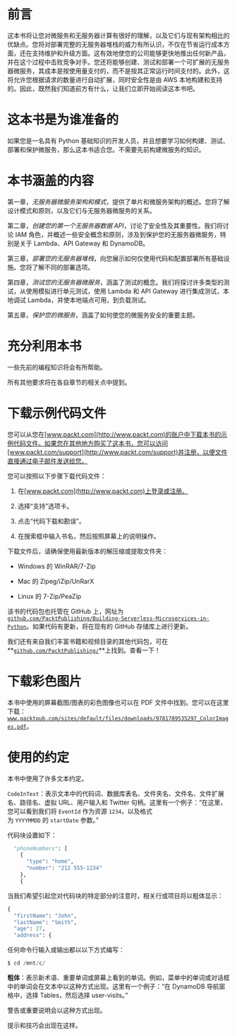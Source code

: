 # 前言

这本书将让您对微服务和无服务器计算有很好的理解，以及它们与现有架构相比的优缺点。您将对部署完整的无服务器堆栈的威力有所认识，不仅在节省运行成本方面，还在支持维护和升级方面。这有效地使您的公司能够更快地推出任何新产品，并在这个过程中击败竞争对手。您还将能够创建、测试和部署一个可扩展的无服务器微服务，其成本是按使用量支付的，而不是按其正常运行时间支付的。此外，这将允许您根据请求的数量进行自动扩展，同时安全性是由 AWS 本地构建和支持的。因此，既然我们知道前方有什么，让我们立即开始阅读这本书吧。

# 这本书是为谁准备的

如果您是一名具有 Python 基础知识的开发人员，并且想要学习如何构建、测试、部署和保护微服务，那么这本书适合您。不需要先前构建微服务的知识。

# 本书涵盖的内容

第一章，*无服务器微服务架构和模式*，提供了单片和微服务架构的概述。您将了解设计模式和原则，以及它们与无服务器微服务的关系。

第二章，*创建您的第一个无服务器数据 API*，讨论了安全性及其重要性。我们将讨论 IAM 角色，并概述一些安全概念和原则，涉及到保护您的无服务器微服务，特别是关于 Lambda、API Gateway 和 DynamoDB。

第三章，*部署您的无服务器堆栈*，向您展示如何仅使用代码和配置部署所有基础设施。您将了解不同的部署选项。

第四章，*测试您的无服务器微服务*，涵盖了测试的概念。我们将探讨许多类型的测试，从使用模拟进行单元测试，使用 Lambda 和 API Gateway 进行集成测试，本地调试 Lambda，并使本地端点可用，到负载测试。

第五章，*保护您的微服务*，涵盖了如何使您的微服务安全的重要主题。

# 充分利用本书

一些先前的编程知识将会有所帮助。

所有其他要求将在各自章节的相关点中提到。

# 下载示例代码文件

您可以从您在[www.packt.com](http://www.packt.com)的账户中下载本书的示例代码文件。如果您在其他地方购买了这本书，您可以访问[www.packt.com/support](http://www.packt.com/support)并注册，以便文件直接通过电子邮件发送给您。

您可以按照以下步骤下载代码文件：

1.  在[www.packt.com](http://www.packt.com)上登录或注册。

1.  选择“支持”选项卡。

1.  点击“代码下载和勘误”。

1.  在搜索框中输入书名，然后按照屏幕上的说明操作。

下载文件后，请确保使用最新版本的解压缩或提取文件夹：

+   Windows 的 WinRAR/7-Zip

+   Mac 的 Zipeg/iZip/UnRarX

+   Linux 的 7-Zip/PeaZip

该书的代码包也托管在 GitHub 上，网址为[`github.com/PacktPublishing/Building-Serverless-Microservices-in-Python`](https://github.com/PacktPublishing/Building-Serverless-Microservices-in-Python)。如果代码有更新，将在现有的 GitHub 存储库上进行更新。

我们还有来自我们丰富书籍和视频目录的其他代码包，可在**[`github.com/PacktPublishing/`](https://github.com/PacktPublishing/)**上找到。查看一下！

# 下载彩色图片

本书中使用的屏幕截图/图表的彩色图像也可以在 PDF 文件中找到。您可以在这里下载：[`www.packtpub.com/sites/default/files/downloads/9781789535297_ColorImages.pdf`](http://www.packtpub.com/sites/default/files/downloads/9781789535297_ColorImages.pdf)。

# 使用的约定

本书中使用了许多文本约定。

`CodeInText`：表示文本中的代码词、数据库表名、文件夹名、文件名、文件扩展名、路径名、虚拟 URL、用户输入和 Twitter 句柄。这里有一个例子：“在这里，您可以看到我们将 `EventId` 作为资源 `1234`，以及格式为 `YYYYMMDD` 的 `startDate` 参数。”

代码块设置如下：

```py
  "phoneNumbers": [
    {
      "type": "home",
      "number": "212 555-1234"
    },
    {
```

当我们希望引起您对代码块的特定部分的注意时，相关行或项目将以粗体显示：

```py
{
  "firstName": "John",
  "lastName": "Smith",
  "age": 27,
  "address": {
```

任何命令行输入或输出都以以下方式编写：

```py
$ cd /mnt/c/
```

**粗体**：表示新术语、重要单词或屏幕上看到的单词。例如，菜单中的单词或对话框中的单词会在文本中以这种方式出现。这里有一个例子：“在 DynamoDB 导航窗格中，选择 Tables，然后选择 user-visits。”

警告或重要说明会以这种方式出现。

提示和技巧会出现在这样。
